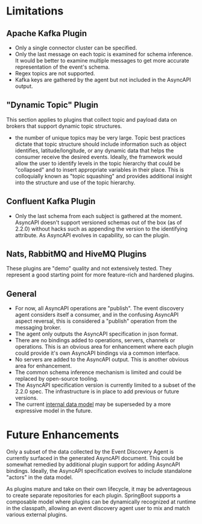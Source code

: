# Limitations

## Apache Kafka Plugin
* Only a single connector cluster can be specified.
* Only the last message on each topic is examined for schema inference. It would be better to examine multiple messages to get more accurate representation of the event's schema.
* Regex topics are not supported.
* Kafka keys are gathered by the agent but not included in the AsyncAPI output.

## "Dynamic Topic" Plugin
This section applies to plugins that collect topic and payload data on brokers that support dynamic topic structures.
* the number of unique topics may be very large. Topic best practices dictate that topic structure should include information such as object identifies, latitude/longitude, or any dynamic data that helps the consumer receive the desired events. Ideally, the framework would allow the user to identify levels in the topic hierarchy that could be "collapsed" and to insert appropriate variables in their place. This is colloquially known as "topic squashing" and provides additional insight into the structure and use of the topic hierarchy.

## Confluent Kafka Plugin
* Only the last schema from each subject is gathered at the moment. AsyncAPI doesn't support versioned schemas out of the box (as of 2.2.0) without hacks such as appending the version to the identifying attribute. As AsyncAPI evolves in capability, so can the plugin.

## Nats, RabbitMQ and HiveMQ Plugins
These plugins are "demo" quality and not extensively tested. They represent a good starting point for more feature-rich and hardened plugins.

## General
* For now, all AsyncAPI operations are "publish". The event discovery agent considers itself a consumer, and in the confusing AsyncAPI aspect reversal, this is considered a "publish" operation from the messaging broker.
* The agent only outputs the AsyncAPI specification in json format.
* There are no bindings added to operations, servers, channels or operations. This is an obvious area for enhancement where each plugin could provide it's own AsyncAPI bindings via a common interface.
* No servers are added to the AsyncAPI output. This is another obvious area for enhancement.
* The common schema inference mechanism is limited and could be replaced by open-source tooling.
* The AsyncAPI specification version is currently limited to a subset of the 2.2.0 spec. The infrastructure is in place to add previous or future versions.
* The current [internal data model](./internaldatamodel.md) may be superseded by a more expressive model in the future.

# Future Enhancements
Only a subset of the data collected by the Event Discovery Agent is currently surfaced in the generated AsyncAPI document. This could be somewhat remedied by additional plugin support for adding AsyncAPI bindings. Ideally, the AsyncAPI specification evolves to include standalone "actors" in the data model.

As plugins mature and take on their own lifecycle, it may be adventageous to create separate repositories for each plugin. SpringBoot supports a composable model where plugins can be dynamically recognized at runtime in the classpath, allowing an event discovery agent user to mix and match various external plugins.
